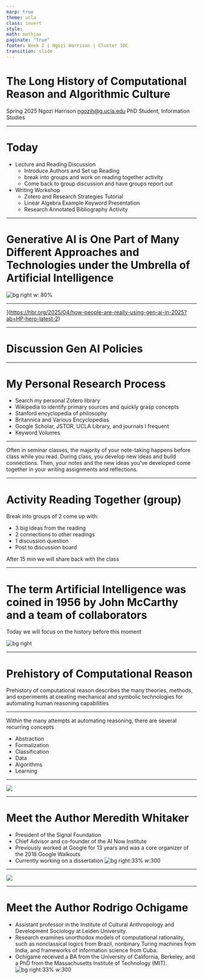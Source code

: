 ```yaml
---
marp: true
theme: ucla
class: invert
style: 
math: mathjax
paginate: "true"
footer: Week 2 | Ngozi Harrison | Cluster 10C
transition: slide
---
```



# The Long History of Computational Reason and Algorithmic Culture

Spring 2025
Ngozi Harrison 
ngozih@g.ucla.edu
PhD Student, Information Studies

---
# Today
- Lecture and Reading Discussion
	- Introduce Authors and Set up Reading
	- break into groups and work on reading together activity
	- Come back to group discussion and have groups report out
- Writing Workshop
	- Zotero and Research Strategies Tutorial
	- Linear Algebra Example Keyword Presentation
	- Research Annotated Bibliography Activity

---
# Generative AI is One Part of Many Different Approaches and Technologies under the Umbrella of Artificial Intelligence

![bg right w: 80%](Pasted%20image%2020250411091227.png)

---
](https://hbr.org/2025/04/how-people-are-really-using-gen-ai-in-2025?ab=HP-hero-latest-2)

---

# Discussion Gen AI Policies

---
# My Personal Research Process
- Search my personal Zotero library
- Wikipedia to identify primary sources and quickly grasp concepts
- Stanford encyclopedia of philosophy 
- Britannica and Various Encyclopedias 
- Google Scholar, JSTOR, UCLA Library, and journals I frequent
- Keyword Volumes

---

Often in seminar classes, the majority of your note-taking happens before class while you read. During class, you develop new ideas and build connections. Then, your notes and the new ideas you've developed come together in your writing assignments and reflections.

---
# **Activity** Reading Together (group)
Break into groups of 2
come up with:
- 3 big ideas from the reading
- 2 connections to other readings
- 1 discussion question
- Post to discussion board

After 15 min we will share back with the class

---
# The term Artificial Intelligence was coined in 1956 by John McCarthy and a team of collaborators
Today we will focus on the history before this moment

![bg right](Pasted%20image%2020250411092019.png)

---
# Prehistory of Computational Reason

Prehistory of computational reason describes the many theories, methods, and experiments at creating mechanical and symbolic technologies for automating human reasoning capabilities

---
Within the many attempts at automating reasoning, there are several recurring concepts
- Abstraction
- Formalization
- Classification
- Data
- Algorithms
- Learning

---
![](Pasted%20image%2020250411091827.png)

---
# Meet the Author Meredith Whitaker
- President of the Signal Foundation
- Chief Advisor and co-founder of the AI Now Institute
- Previously worked at Google for 13 years and was a core organizer of the 2018 Google Walkouts
- Currently working on a dissertation
![bg right:33% w:300](Pasted%20image%2020250411082356.png)

---

![](Pasted%20image%2020250411082856.png)

---
# Meet the Author Rodrigo Ochigame
- Assistant professor in the Institute of Cultural Anthropology and Development Sociology at Leiden University.
- Research examines unorthodox models of computational rationality, such as nonclassical logics from Brazil, nonbinary Turing machines from India, and frameworks of information science from Cuba.
- Ochigame received a BA from the University of California, Berkeley, and a PhD from the Massachusetts Institute of Technology (MIT).
![bg right:33% w:300](Pasted%20image%2020250411083216.png)